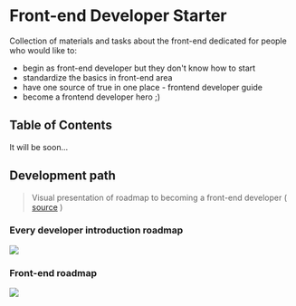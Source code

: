 # Front-end Developer Starter #

Collection of materials and tasks about the front-end dedicated for people who would like to:

- begin as front-end developer but they don't know how to start
- standardize the basics in front-end area
- have one source of true in one place - frontend developer guide
- become a frontend developer hero ;)

## Table of Contents

It will be soon...

## Development path
> Visual presentation of roadmap to becoming a front-end developer ( [source](https://github.com/kamranahmedse/developer-roadmap) )

### Every developer introduction roadmap

![](https://i.imgur.com/qBlT67N.png)

### Front-end roadmap

![](https://i.imgur.com/5vFTWcO.png)